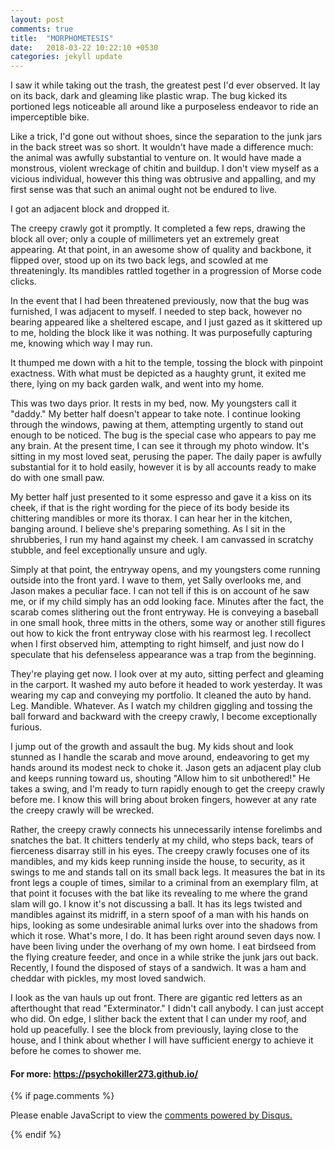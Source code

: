 ```yaml
---
layout: post
comments: true
title:  "MORPHOMETESIS"
date:   2018-03-22 10:22:10 +0530
categories: jekyll update
---
```


I saw it while taking out the trash, the greatest pest I'd ever observed. It lay on its back, dark and gleaming like plastic wrap. The bug kicked its portioned legs noticeable all around like a purposeless endeavor to ride an imperceptible bike.

Like a trick, I'd gone out without shoes, since the separation to the junk jars in the back street was so short. It wouldn't have made a difference much: the animal was awfully substantial to venture on. It would have made a monstrous, violent wreckage of chitin and buildup. I don't view myself as a vicious individual, however this thing was obtrusive and appalling, and my first sense was that such an animal ought not be endured to live.

I got an adjacent block and dropped it.

The creepy crawly got it promptly. It completed a few reps, drawing the block all over; only a couple of millimeters yet an extremely great appearing. At that point, in an awesome show of quality and backbone, it flipped over, stood up on its two back legs, and scowled at me threateningly. Its mandibles rattled together in a progression of Morse code clicks.

In the event that I had been threatened previously, now that the bug was furnished, I was adjacent to myself. I needed to step back, however no bearing appeared like a sheltered escape, and I just gazed as it skittered up to me, holding the block like it was nothing. It was purposefully capturing me, knowing which way I may run.

It thumped me down with a hit to the temple, tossing the block with pinpoint exactness. With what must be depicted as a haughty grunt, it exited me there, lying on my back garden walk, and went into my home.

This was two days prior. It rests in my bed, now. My youngsters call it "daddy." My better half doesn't appear to take note. I continue looking through the windows, pawing at them, attempting urgently to stand out enough to be noticed. The bug is the special case who appears to pay me any brain. At the present time, I can see it through my photo window. It's sitting in my most loved seat, perusing the paper. The daily paper is awfully substantial for it to hold easily, however it is by all accounts ready to make do with one small paw.

My better half just presented to it some espresso and gave it a kiss on its cheek, if that is the right wording for the piece of its body beside its chittering mandibles or more its thorax. I can hear her in the kitchen, banging around. I believe she's preparing something. As I sit in the shrubberies, I run my hand against my cheek. I am canvassed in scratchy stubble, and feel exceptionally unsure and ugly.

Simply at that point, the entryway opens, and my youngsters come running outside into the front yard. I wave to them, yet Sally overlooks me, and Jason makes a peculiar face. I can not tell if this is on account of he saw me, or if my child simply has an odd looking face. Minutes after the fact, the scarab comes slithering out the front entryway. He is conveying a baseball in one small hook, three mitts in the others, some way or another still figures out how to kick the front entryway close with his rearmost leg. I recollect when I first observed him, attempting to right himself, and just now do I speculate that his defenseless appearance was a trap from the beginning.

They're playing get now. I look over at my auto, sitting perfect and gleaming in the carport. It washed my auto before it headed to work yesterday. It was wearing my cap and conveying my portfolio. It cleaned the auto by hand. Leg. Mandible. Whatever. As I watch my children giggling and tossing the ball forward and backward with the creepy crawly, I become exceptionally furious.

I jump out of the growth and assault the bug. My kids shout and look stunned as I handle the scarab and move around, endeavoring to get my hands around its modest neck to choke it. Jason gets an adjacent play club and keeps running toward us, shouting "Allow him to sit unbothered!" He takes a swing, and I'm ready to turn rapidly enough to get the creepy crawly before me. I know this will bring about broken fingers, however at any rate the creepy crawly will be wrecked.

Rather, the creepy crawly connects his unnecessarily intense forelimbs and snatches the bat. It chitters tenderly at my child, who steps back, tears of fierceness disarray still in his eyes. The creepy crawly focuses one of its mandibles, and my kids keep running inside the house, to security, as it swings to me and stands tall on its small back legs. It measures the bat in its front legs a couple of times, similar to a criminal from an exemplary film, at that point it focuses with the bat like its revealing to me where the grand slam will go. I know it's not discussing a ball. It has its legs twisted and mandibles against its midriff, in a stern spoof of a man with his hands on hips, looking as some undesirable animal lurks over into the shadows from which it rose. What's more, I do. It has been right around seven days now. I have been living under the overhang of my own home. I eat birdseed from the flying creature feeder, and once in a while strike the junk jars out back. Recently, I found the disposed of stays of a sandwich. It was a ham and cheddar with pickles, my most loved sandwich.

I look as the van hauls up out front. There are gigantic red letters as an afterthought that read "Exterminator." I didn't call anybody. I can just accept who did. On edge, I slither back the extent that I can under my roof, and hold up peacefully. I see the block from previously, laying close to the house, and I think about whether I will have sufficient energy to achieve it before he comes to shower me.


#### For more: https://psychokiller273.github.io/


{% if page.comments %}
<div id="disqus_thread"></div>
<script>

/**
*  RECOMMENDED CONFIGURATION VARIABLES: EDIT AND UNCOMMENT THE SECTION BELOW TO INSERT DYNAMIC VALUES FROM YOUR PLATFORM OR CMS.
*  LEARN WHY DEFINING THESE VARIABLES IS IMPORTANT: https://disqus.com/admin/universalcode/#configuration-variables*/
/*
var disqus_config = function () {
this.page.url = PAGE_URL;  // Replace PAGE_URL with your page's canonical URL variable
this.page.identifier = PAGE_IDENTIFIER; // Replace PAGE_IDENTIFIER with your page's unique identifier variable
};
*/
(function() { // DON'T EDIT BELOW THIS LINE
var d = document, s = d.createElement('script');
s.src = 'https://psychokiller273-github-io.disqus.com/embed.js';
s.setAttribute('data-timestamp', +new Date());
(d.head || d.body).appendChild(s);
})();
</script>
<noscript>Please enable JavaScript to view the <a href="https://disqus.com/?ref_noscript">comments powered by Disqus.</a></noscript>

{% endif %}
